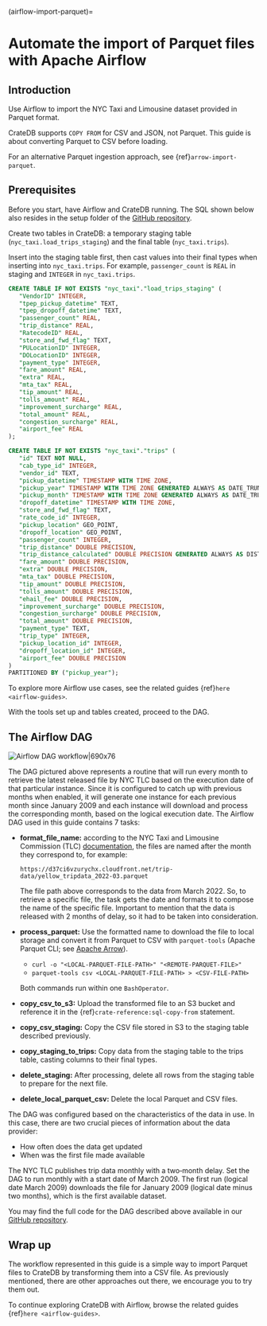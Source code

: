 (airflow-import-parquet)=
# Automate the import of Parquet files with Apache Airflow

## Introduction

Use Airflow to import the NYC Taxi and Limousine dataset provided in Parquet format.

CrateDB supports `COPY FROM` for CSV and JSON, not Parquet. This guide is about converting
Parquet to CSV before loading.

For an alternative Parquet ingestion approach, see {ref}`arrow-import-parquet`.

## Prerequisites

Before you start, have Airflow and CrateDB running. The SQL shown below also
resides in the setup folder of the
[GitHub repository](https://github.com/crate/cratedb-airflow-tutorial).

Create two tables in CrateDB: a temporary staging table
(`nyc_taxi.load_trips_staging`) and the final table (`nyc_taxi.trips`).

Insert into the staging table first, then cast values into their final
types when inserting into `nyc_taxi.trips`. For example, `passenger_count`
is `REAL` in staging and `INTEGER` in `nyc_taxi.trips`.

```sql
CREATE TABLE IF NOT EXISTS "nyc_taxi"."load_trips_staging" (
   "VendorID" INTEGER,
   "tpep_pickup_datetime" TEXT,
   "tpep_dropoff_datetime" TEXT,
   "passenger_count" REAL,
   "trip_distance" REAL,
   "RatecodeID" REAL,
   "store_and_fwd_flag" TEXT,
   "PULocationID" INTEGER,
   "DOLocationID" INTEGER,
   "payment_type" INTEGER,
   "fare_amount" REAL,
   "extra" REAL,
   "mta_tax" REAL,
   "tip_amount" REAL,
   "tolls_amount" REAL,
   "improvement_surcharge" REAL,
   "total_amount" REAL,
   "congestion_surcharge" REAL,
   "airport_fee" REAL
);

CREATE TABLE IF NOT EXISTS "nyc_taxi"."trips" (
   "id" TEXT NOT NULL,
   "cab_type_id" INTEGER,
   "vendor_id" TEXT,
   "pickup_datetime" TIMESTAMP WITH TIME ZONE,
   "pickup_year" TIMESTAMP WITH TIME ZONE GENERATED ALWAYS AS DATE_TRUNC('year', "pickup_datetime"),
   "pickup_month" TIMESTAMP WITH TIME ZONE GENERATED ALWAYS AS DATE_TRUNC('month', "pickup_datetime"),
   "dropoff_datetime" TIMESTAMP WITH TIME ZONE,
   "store_and_fwd_flag" TEXT,
   "rate_code_id" INTEGER,
   "pickup_location" GEO_POINT,
   "dropoff_location" GEO_POINT,
   "passenger_count" INTEGER,
   "trip_distance" DOUBLE PRECISION,
   "trip_distance_calculated" DOUBLE PRECISION GENERATED ALWAYS AS DISTANCE("pickup_location", "dropoff_location"),
   "fare_amount" DOUBLE PRECISION,
   "extra" DOUBLE PRECISION,
   "mta_tax" DOUBLE PRECISION,
   "tip_amount" DOUBLE PRECISION,
   "tolls_amount" DOUBLE PRECISION,
   "ehail_fee" DOUBLE PRECISION,
   "improvement_surcharge" DOUBLE PRECISION,
   "congestion_surcharge" DOUBLE PRECISION,
   "total_amount" DOUBLE PRECISION,
   "payment_type" TEXT,
   "trip_type" INTEGER,
   "pickup_location_id" INTEGER,
   "dropoff_location_id" INTEGER,
   "airport_fee" DOUBLE PRECISION
)
PARTITIONED BY ("pickup_year");
```
To explore more Airflow use cases, see the related guides
{ref}`here <airflow-guides>`.

With the tools set up and tables created, proceed to the DAG.

## The Airflow DAG
![Airflow DAG workflow|690x76](https://us1.discourse-cdn.com/flex020/uploads/crate/original/1X/29502f83c13d29d90ab703a399f58c6daeee6fe6.png)

The DAG pictured above represents a routine that will run every month to retrieve the latest released file by NYC TLC based on the execution date of that particular instance. Since it is configured to catch up with previous months when enabled, it will generate one instance for each previous month since January 2009 and each instance will download and process the corresponding month, based on the logical execution date.
The Airflow DAG used in this guide contains 7 tasks:
* **format_file_name:** according to the NYC Taxi and Limousine Commission (TLC) [documentation](https://www1.nyc.gov/site/tlc/about/tlc-trip-record-data.page), the files are named after the month they correspond to, for example:
   ```text
   https://d37ci6vzurychx.cloudfront.net/trip-data/yellow_tripdata_2022-03.parquet
   ```
   The file path above corresponds to the data from March 2022. So, to retrieve a specific file, the task gets the date and formats it to compose the name of the specific file. Important to mention that the data is released with 2 months of delay, so it had to be taken into consideration.
* **process_parquet:** Use the formatted name to download the file to local storage and convert it from Parquet to CSV with `parquet-tools` (Apache Parquet CLI; see [Apache Arrow]).

  * `curl -o "<LOCAL-PARQUET-FILE-PATH>" "<REMOTE-PARQUET-FILE>"`
  * `parquet-tools csv <LOCAL-PARQUET-FILE-PATH> > <CSV-FILE-PATH>`

  Both commands run within one `BashOperator`.
* **copy_csv_to_s3:** Upload the transformed file to an S3 bucket and reference it in the {ref}`crate-reference:sql-copy-from` statement.
* **copy_csv_staging:** Copy the CSV file stored in S3 to the staging table described previously.
* **copy_staging_to_trips:** Copy data from the staging table to the trips table, casting columns to their final types.
* **delete_staging:** After processing, delete all rows from the staging table to prepare for the next file.
* **delete_local_parquet_csv:** Delete the local Parquet and CSV files.

The DAG was configured based on the characteristics of the data in use. In this case, there are two crucial pieces of information about the data provider:

* How often does the data get updated
* When was the first file made available

The NYC TLC publishes trip data monthly with a two‑month delay. Set the DAG to
run monthly with a start date of March 2009. The first run (logical date March
2009) downloads the file for January 2009 (logical date minus two months),
which is the first available dataset.

You may find the full code for the DAG described above available in our
[GitHub repository](https://github.com/crate/cratedb-airflow-tutorial/blob/main/dags/nyc_taxi_dag.py).

## Wrap up

The workflow represented in this guide is a simple way to import Parquet files
to CrateDB by transforming them into a CSV file. As previously mentioned, there
are other approaches out there, we encourage you to try them out.

To continue exploring CrateDB with Airflow, browse the related guides
{ref}`here <airflow-guides>`.


[Apache Arrow]: https://github.com/apache/arrow
